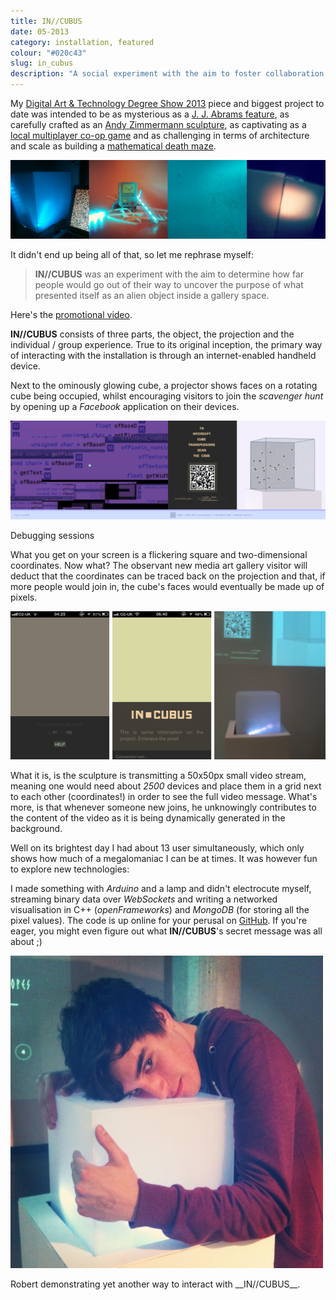 ```yaml
---
title: IN//CUBUS
date: 05-2013
category: installation, featured
colour: "#020c43"
slug: in_cubus
description: "A social experiment with the aim to foster collaboration between strangers in a physical space."
---
```


My [Digital Art & Technology Degree Show 2013](http://2013.digitalartandtechnology.co.uk/) piece and biggest project to date was intended to be as mysterious as a [J. J. Abrams feature](http://www.ted.com/talks/j_j_abrams_mystery_box.html), as carefully crafted as an [Andy Zimmermann sculpture](http://andyzimmermann.com), as captivating as a [local multiplayer co-op game](http://zelda.com/fourswordsanniversary/) and as challenging in terms of architecture and scale as building a [mathematical death maze](http://www.imdb.com/title/tt0123755/).

![Development Impressions](development.jpg)

It didn't end up being all of that, so let me rephrase myself: 
        
> __IN//CUBUS__ was an experiment with the aim to determine how far people would go out of their way to uncover the purpose of what presented itself as an alien object inside a gallery space.

Here's the [promotional video](http://www.youtube.com/embed/7iwos1oSYpQ).

__IN//CUBUS__ consists of three parts, the object, the projection and the individual / group experience. True to its original inception, the primary way of interacting with the installation is through an internet-enabled handheld device. 

Next to the ominously glowing cube, a projector shows faces on a rotating cube being occupied, whilst encouraging visitors to join the _scavenger hunt_ by opening up a _Facebook_ application on their devices. 

![Debugging session](debugging.png)

<p class="caption">Debugging sessions</p>

What you get on your screen is a flickering square and two-dimensional coordinates. Now what? The observant new media art gallery visitor will deduct that the coordinates can be traced back on the projection and that, if more people would join in, the cube's faces would eventually be made up of pixels.

![End result](production.png)

What it is, is the sculpture is transmitting a 50x50px small video stream, meaning one would need about _2500_ devices and place them in a grid next to each other (coordinates!) in order to see the full video message. What's more, is that whenever someone new joins, he unknowingly contributes to the content of the video as it is being dynamically generated in the background.

Well on its brightest day I had about 13 user simultaneously, which only shows how much of a megalomaniac I can be at times. It was however fun to explore new technologies: 

I made something with _Arduino_ and a lamp and didn't electrocute myself, streaming binary data over _WebSockets_ and writing a networked visualisation in C++ (_openFrameworks_) and _MongoDB_ (for storing all the pixel values). The code is up online for your perusal on [GitHub](https://github.com/bloomingbridges/IN_CUBUS). If you're eager, you might even figure out what __IN//CUBUS__'s secret message was all about ;)

![IN//CUBUS Love](cubehug.jpg)

<p class="caption">Robert demonstrating yet another way to interact with __IN//CUBUS__.</p>